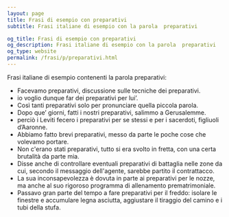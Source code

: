 ```yaml
---
layout: page
title: Frasi di esempio con preparativi 
subtitle: Frasi italiane di esempio con la parola  preparativi

og_title: Frasi di esempio con preparativi 
og_description: Frasi italiane di esempio con la parola  preparativi
og_type: website
permalink: /frasi/p/preparativi.html
---
```


Frasi italiane di esempio contenenti la parola preparativi:


- Facevamo preparativi, discussione sulle tecniche dei preparativi.
- io voglio dunque far dei preparativi per lui’.
- Così tanti preparativi solo per pronunciare quella piccola parola.
- Dopo que’ giorni, fatti i nostri preparativi, salimmo a Gerusalemme.
- perciò i Leviti fecero i preparativi per se stessi e per i sacerdoti, figliuoli d’Aaronne.
- Abbiamo fatto brevi preparativi, messo da parte le poche cose che volevamo portare.
- Non c'erano stati preparativi, tutto si era svolto in fretta, con una certa brutalità da parte mia.
- Disse anche di controllare eventuali preparativi di battaglia nelle zone da cui, secondo il messaggio dell'agente, sarebbe partito il contrattacco.
- La sua inconsapevolezza è dovuta in parte ai preparativi per le nozze, ma anche al suo rigoroso programma di allenamento prematrimoniale.
- Passavo gran parte del tempo a fare preparativi per il freddo: isolare le finestre e accumulare legna asciutta, aggiustare il tiraggio del camino e i tubi della stufa.
